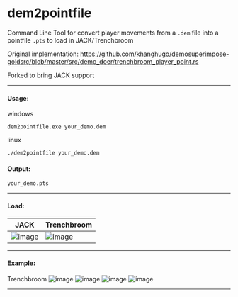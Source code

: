 # dem2pointfile
Command Line Tool for convert player movements from a `.dem` file into a pointfile `.pts` to load in JACK/Trenchbroom

Original implementation: https://github.com/khanghugo/demosuperimpose-goldsrc/blob/master/src/demo_doer/trenchbroom_player_point.rs

Forked to bring JACK support

---
#### Usage:

windows
```
dem2pointfile.exe your_demo.dem
```

linux
```
./dem2pointfile your_demo.dem
```

#### Output:

`your_demo.pts`

---
#### Load:

| JACK | Trenchbroom |
|------|-------------|
| ![image](https://github.com/G2Pavon/demosuperimpose-goldsrc/assets/14117486/ed138680-3a27-4d90-be52-418a58d1a40b)| ![image](https://github.com/G2Pavon/demosuperimpose-goldsrc/assets/14117486/e19a6f51-7c1a-4a20-904d-400b9613f191)|

---
#### Example:

Trenchbroom
![image](https://github.com/G2Pavon/demosuperimpose-goldsrc/assets/14117486/92d2a64a-f2d3-484c-8cd1-ab4b71a3acfd)
![image](https://github.com/G2Pavon/demosuperimpose-goldsrc/assets/14117486/3e26f8ba-eb4e-46c3-9662-69bd7069cf5b)
![image](https://github.com/G2Pavon/demosuperimpose-goldsrc/assets/14117486/987de0a0-8062-4b3a-a260-51b881d4106e)
![image](https://github.com/G2Pavon/demosuperimpose-goldsrc/assets/14117486/fc91036d-a685-4f21-a797-ea21561cfa3d)

----

